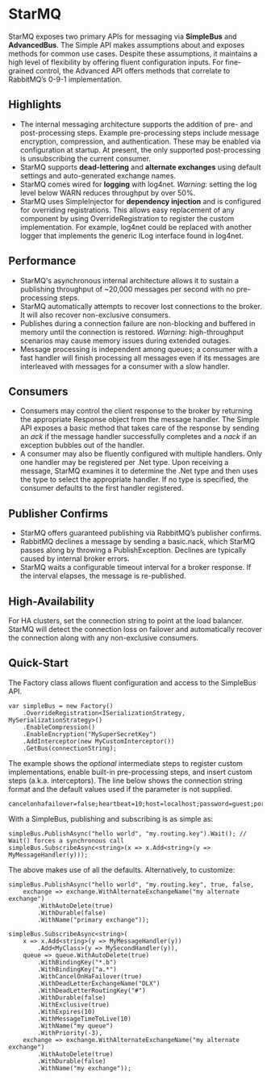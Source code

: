 StarMQ
======

StarMQ exposes two primary APIs for messaging via **SimpleBus** and **AdvancedBus**. The Simple API makes assumptions about and exposes methods for common use cases. Despite these assumptions, it maintains a high level of flexibility by offering fluent configuration inputs. For fine-grained control, the Advanced API offers methods that correlate to RabbitMQ’s 0-9-1 implementation.

## Highlights
- The internal messaging architecture supports the addition of pre- and post-processing steps. Example pre-processing steps include message encryption, compression, and authentication. These may be enabled via configuration at startup. At present, the only supported post-processing is unsubscribing the current consumer.
- StarMQ supports **dead-lettering** and **alternate exchanges** using default settings and auto-generated exchange names.
- StarMQ comes wired for **logging** with log4net. _Warning_: setting the log level below WARN reduces throughput by over 50%.
- StarMQ uses SimpleInjector for **dependency injection** and is configured for overriding registrations. This allows easy replacement of any component by using OverrideRegistration to register the custom implementation. For example, log4net could be replaced with another logger that implements the generic ILog interface found in log4net.

## Performance
- StarMQ's asynchronous internal architecture allows it to sustain a publishing throughput of ~20,000 messages per second with no pre-processing steps.
- StarMQ automatically attempts to recover lost connections to the broker. It will also recover non-exclusive consumers.
- Publishes during a connection failure are non-blocking and buffered in memory until the connection is restored. _Warning_: high-throughput scenarios may cause memory issues during extended outages.
- Message processing is independent among queues; a consumer with a fast handler will finish processing all messages even if its messages are interleaved with messages for a consumer with a slow handler.

## Consumers
- Consumers may control the client response to the broker by returning the appropriate Response object from the message handler. The Simple API exposes a basic method that takes care of the response by sending an _ack_ if the message handler successfully completes and a _nack_ if an exception bubbles out of the handler.
- A consumer may also be fluently configured with multiple handlers. Only one handler may be registered per .Net type. Upon receiving a message, StarMQ examines it to determine the .Net type and then uses the type to select the appropriate handler. If no type is specified, the consumer defaults to the first handler registered.

## Publisher Confirms
- StarMQ offers guaranteed publishing via RabbitMQ’s publisher confirms.
- RabbitMQ declines a message by sending a basic.nack, which StarMQ passes along by throwing a PublishException. Declines are typically caused by internal broker errors.
- StarMQ waits a configurable timeout interval for a broker response. If the interval elapses, the message is re-published.

## High-Availability
For HA clusters, set the connection string to point at the load balancer. StarMQ will detect the connection loss on failover and automatically recover the connection along with any non-exclusive consumers.

## Quick-Start
The Factory class allows fluent configuration and access to the SimpleBus API.
```
var simpleBus = new Factory()
    .OverrideRegistration<ISerializationStrategy, MySerializationStrategy>()
    .EnableCompression()
    .EnableEncryption("MySuperSecretKey")
    .AddInterceptor(new MyCustomInterceptor())
    .GetBus(connectionString);
```
The example shows the _optional_ intermediate steps to register custom implementations, enable built-in pre-processing steps, and insert custom steps (a.k.a. interceptors). The line below shows the connection string format and the default values used if the parameter is not supplied.
```
cancelonhafailover=false;heartbeat=10;host=localhost;password=guest;port=5672;publisherconfirms=false;reconnect=5000;timeout=10000;username=guest;virtualhost=/
```
With a SimpleBus, publishing and subscribing is as simple as:
```
simpleBus.PublishAsync("hello world", "my.routing.key").Wait(); // Wait() forces a synchronous call
simpleBus.SubscribeAsync<string>(x => x.Add<string>(y => MyMessageHandler(y)));
```
The above makes use of all the defaults. Alternatively, to customize:
```
simpleBus.PublishAsync("hello world", "my.routing.key", true, false,
    exchange => exchange.WithAlternateExchangeName("my alternate exchange")
        .WithAutoDelete(true)
        .WithDurable(false)
        .WithName("primary exchange"));

simpleBus.SubscribeAsync<string>(
    x => x.Add<string>(y => MyMessageHandler(y))
        .Add<MyClass>(y => MySecondHandler(y)),
    queue => queue.WithAutoDelete(true)
        .WithBindingKey("*.b")
        .WithBindingKey("a.*")
        .WithCancelOnHaFailover(true)
        .WithDeadLetterExchangeName("DLX")
        .WithDeadLetterRoutingKey("#")
        .WithDurable(false)
        .WithExclusive(true)
        .WithExpires(10)
        .WithMessageTimeToLive(10)
        .WithName("my queue")
        .WithPriority(-3),
    exchange => exchange.WithAlternateExchangeName("my alternate exchange")
        .WithAutoDelete(true)
        .WithDurable(false)
        .WithName("my exchange"));
```